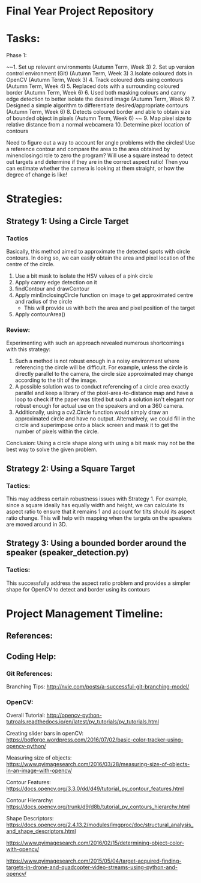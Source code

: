 # Final Year Project Repository 
# Tasks: 
Phase 1: 

~~1. Set up relevant environments (Autumn Term, Week 3)
2. Set up version control environment (Git) (Autumn Term, Week 3) 
3.Isolate coloured dots in OpenCV (Autumn Term, Week 3) 
4. Track coloured dots using contours (Autumn Term, Week 4) 
5. Replaced dots with a surrounding coloured border (Autumn Term, Week 6) 
6. Used both masking colours and canny edge detection to better isolate the desired image (Autumn Term, Week 6) 
7. Designed a simple algorithm to differentiate desired/appropriate contours (Autumn Term, Week 6) 
8. Detects coloured border and able to obtain size of bounded object in pixels (Autumn Term, Week 6) ~~
9. Map pixel size to relative distance from a normal webcamera 
10. Determine pixel location of contours 

Need to figure out a way to account for angle problems with the circles! 
Use a reference contour and compare the area to the area obtained by minenclosingcircle to zero the program? 
Will use a square instead to detect out targets and determine if they are in the correct aspect ratio! Then you can estimate whether the camera is looking at them straight, or how the degree of change is like! 

# Strategies:
## Strategy 1: Using a Circle Target
### Tactics
Basically, this method aimed to approximate the detected spots with circle contours. In doing so, we can easily obtain the area and pixel location of the centre of the circle. 

1. Use a bit mask to isolate the HSV values of a pink circle 
2. Apply canny edge detection on it 
3. findContour and drawContour 
4. Apply minEnclosingCircle function on image to get approximated centre and radius of the circle 
    - This will provide us with both the area and pixel position of the target 
5. Apply contourArea() 
### Review:
Experimenting with such an approach revealed numerous shortcomings with this strategy: 
1. Such a method is not robust enough in a noisy environment where referencing the circle will be difficult. For example, unless the circle is directly parallel to the camera, the circle size approximated may change according to the tilt of the image. 
2. A possible solution was to conduct referencing of a circle area exactly parallel and keep a library of the pixel-area-to-distance map and have a loop to check if the paper was tilted but such a solution isn't elegant nor robust enough for actual use on the speakers and on a 360 camera. 
3. Additionally, using a cv2.Circle function would simply draw an approximated circle and have no output. Alternatively, we could fill in the circle and superimpose onto a black screen and mask it to get the number of pixels within the circle. 

Conclusion: Using a circle shape along with using a bit mask may not be the best way to solve the given problem. 

## Strategy 2: Using a Square Target
### Tactics: 
This may address certain robustness issues with Strategy 1. For example, since a square ideally has equally width and height, we can calculate its aspect ratio to ensure that it remains 1 and account for tilts should its aspect ratio change. This will help with mapping when the targets on the speakers are moved around in 3D. 

## Strategy 3: Using a bounded border around the speaker (speaker_detection.py)
### Tactics: 
This successfully address the aspect ratio problem and provides a simpler shape for OpenCV to detect and border using its contours

# Project Management Timeline: 

## References: 

## Coding Help: 
### Git References: 
Branching Tips: http://nvie.com/posts/a-successful-git-branching-model/

### OpenCV: 
Overall Tutorial: http://opencv-python-tutroals.readthedocs.io/en/latest/py_tutorials/py_tutorials.html

Creating slider bars in openCV: https://botforge.wordpress.com/2016/07/02/basic-color-tracker-using-opencv-python/

Measuring size of objects: https://www.pyimagesearch.com/2016/03/28/measuring-size-of-objects-in-an-image-with-opencv/

Contour Features: https://docs.opencv.org/3.3.0/dd/d49/tutorial_py_contour_features.html

Contour Hierarchy: https://docs.opencv.org/trunk/d9/d8b/tutorial_py_contours_hierarchy.html

Shape Descriptors: https://docs.opencv.org/2.4.13.2/modules/imgproc/doc/structural_analysis_and_shape_descriptors.html

https://www.pyimagesearch.com/2016/02/15/determining-object-color-with-opencv/

https://www.pyimagesearch.com/2015/05/04/target-acquired-finding-targets-in-drone-and-quadcopter-video-streams-using-python-and-opencv/

